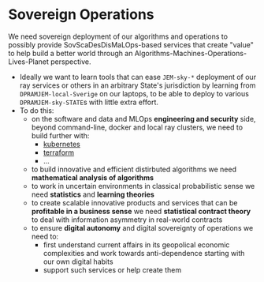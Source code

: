 # Sovereign Operations

We need sovereign deployment of our algorithms and operations to possibly provide SovScaDesDisMaLOps-based services that create "value" to help build a better world through an Algorithms-Machines-Operations-Lives-Planet perspective.
 
- Ideally we want to learn tools that can ease `JEM-sky-*` deployment of our ray services or others in an arbitrary State's jurisdiction by learning from `DPRAMJEM-local-Sverige` on our laptops, to be able to deploy to various `DPRAMJEM-sky-STATE`s with little extra effort.
- To do this: 
  - on the software and data and MLOps **engineering and security** side, beyond command-line, docker and local ray clusters, we need to build further with:
    - [kubernetes](https://kubernetes.io/)
    - [terraform](https://developer.hashicorp.com/terraform)
    - ...
  - to build innovative and efficient distirbuted algorithms we need **mathematical analysis of algorithms**
  - to work in uncertain environments in classical probabilistic sense we need **statistics** and **learning theories**
  - to create scalable innovative products and services that can be **profitable in a business sense** we need **statistical contract theory**  to deal with information asymmetry in real-world contracts
  - to ensure **digital autonomy** and digital sovereignty of operations we need to:
    - first understand current affairs in its geopolical economic complexities and work towards anti-dependence starting with our own digital habits
    - support such services or help create them
    
